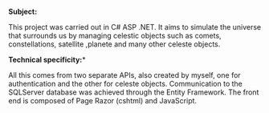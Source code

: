****Subject:****

This project was carried out in C# ASP .NET. It aims to simulate the universe that surrounds us by managing celestic objects such as comets, constellations, satellite ,planete and many other celeste objects. 

****Technical specificity:*****

All this comes from two separate APIs, also created by myself, one for authentication and the other for celeste objects.
Communication to the SQLServer database was achieved through the Entity Framework. The front end is composed of Page Razor (cshtml) and JavaScript.
